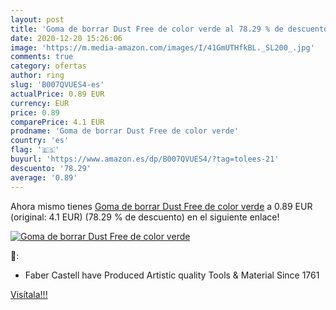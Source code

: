 ```yaml
---
layout: post
title: 'Goma de borrar Dust Free de color verde al 78.29 % de descuento'
date: 2020-12-20 15:26:06
image: 'https://m.media-amazon.com/images/I/41GmUTHfkBL._SL200_.jpg'
comments: true
category: ofertas
author: ring
slug: 'B007QVUES4-es'
actualPrice: 0.89 EUR
currency: EUR
price: 0.89
comparePrice: 4.1 EUR
prodname: 'Goma de borrar Dust Free de color verde'
country: 'es'
flag: '🇪🇸'
buyurl: 'https://www.amazon.es/dp/B007QVUES4/?tag=tolees-21'
descuento: '78.29'
average: '0.89'
---
```


Ahora mismo tienes [Goma de borrar Dust Free de color verde](https://www.amazon.es/dp/B007QVUES4/?tag=tolees-21) a 0.89 EUR (original: 4.1 EUR) (78.29 %  de descuento) en el siguiente enlace!

[![Goma de borrar Dust Free de color verde](https://m.media-amazon.com/images/I/41GmUTHfkBL._SL200_.jpg)](https://www.amazon.es/dp/B007QVUES4/?tag=tolees-21)

🔎:

- Faber Castell have Produced Artistic quality Tools & Material Since 1761

[Visítala!!!](https://www.amazon.es/dp/B007QVUES4/?tag=tolees-21)

